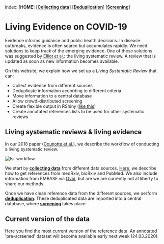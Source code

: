 index: [**HOME**] [[**Collecting data**](collectingdata.html)] [[**Deduplication**](deduplication.html)] [[**Screening**](screening.html)]

# Living Evidence on COVID-19

Evidence informs guidance and public health decisions. In disease outbreaks, evidence is often scarce but accumulates rapidly. We need solutions to keep track of the emerging evidence. One of these solutions was suggested by [Elliot et al.](https://journals.plos.org/plosmedicine/article?id=10.1371/journal.pmed.1001603): the living systematic review. A review that is updated as soon as new information becomes available.  

On this website, we explain how we set up a *Living Systematic Review* that can:
* Collect evidence from different sources
* Deduplicate information according to different criteria
* Move information to a central database
* Allow crowd-distributed screening
* Create flexible output in RShiny ([like this](https://zika.ispm.unibe.ch/assets/data/pub/ncov/))
* Create annotated references lists to be used for other systematic reviews

## Living systematic reviews & living evidence

In our 2018 paper ([Counotte et al.](https://f1000research.com/articles/7-196/v1)), we describe the workflow of conducting a living systematic review. 

![lsr workflow](https://f1000researchdata.s3.amazonaws.com/manuscripts/14886/9bcb9d8e-802c-4066-a6b4-5475e992e82b_figure1.gif)

We start by [**collecting data**](collectingdata.html) from different data sources. [Here](collectingdata.html), we describe how to get references from medRxiv, bioRxiv and PubMed. We also include information from EMBASE via [Ovid](https://ovidsp.ovid.com/), but are we are currently not at liberty to share our methods. 

Once we have clean reference data from the different sources, we perform [**deduplication**](deduplication.html). These deduplicated data are imported into a central database, where [**screening**](screening.html) takes place. 

## Current version of the data
[Here](https://github.com/ZikaProject/COVID_references) you find the most current version of the reference data.
An annotated 'pre-screened' dataset will become available early next week (24.03.2020).